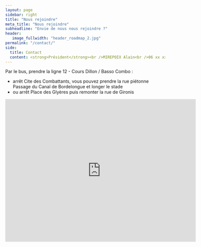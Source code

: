 ```yaml
---
layout: page
sidebar: right
title: "Nous rejoindre"
meta_title: "Nous rejoindre"
subheadline: "Envie de nous nous rejoindre ?"
header:
   image_fullwidth: "header_roadmap_2.jpg"
permalink: "/contact/"
side:
  title: Contact
  content: <strong>Président</strong><br />MIREPOIX Alain<br />06 xx xx xx xx<br /><br /><strong>Entraîneur sénior</strong><br />GONZALES François<br />06 xx xx xx xx<br /><br /><strong>Directeur Ecole de Rugby</strong><br />VALETTE Peter<br />06 15 53 73 32
---
```

Par le bus, prendre la ligne 12 - Cours Dillon / Basso Combo :

* arrêt Cite des Combattants, vous pouvez prendre la rue piétonne Passage du Canal de Bordelongue et longer le stade
* ou arrêt Place des Glyères puis remonter la rue de Gironis
<iframe src="https://www.google.com/maps/embed?pb=!1m18!1m12!1m3!1d2890.9712279314767!2d1.4151082697230641!3d43.56548262768662!2m3!1f0!2f0!3f0!3m2!1i1024!2i768!4f13.1!3m3!1m2!1s0x12aebbcf7abf2811%3A0xb56bedb977145021!2sT.A.C.+Rugby+XV+-+Toulouse+Athl%C3%A9tic+Club!5e0!3m2!1sfr!2sus!4v1502132845071" width="600" height="450" frameborder="0" style="border:0" allowfullscreen></iframe>
